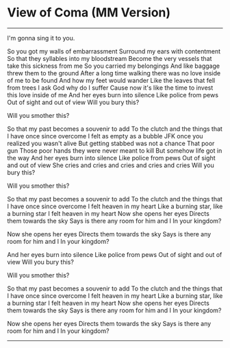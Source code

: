 # View of Coma (MM Version)

---

I'm gonna sing it to you.

So you got my walls of embarrassment Surround my ears with contentment So that they syllables into my bloodstream Become the very vessels that take this sickness from me So you carried my belongings And like baggage threw them to the ground After a long time walking there was no love inside of me to be found And how my feet would wander Like the leaves that fell from trees I ask God why do I suffer Cause now it's like the time to invest this love inside of me And her eyes burn into silence Like police from pews Out of sight and out of view Will you bury this?

Will you smother this?

So that my past becomes a souvenir to add To the clutch and the things that I have once since overcome I felt as empty as a bubble JFK once you realized you wasn't alive But getting stabbed was not a chance That poor gun Those poor hands they were never meant to kill But somehow life got in the way And her eyes burn into silence Like police from pews Out of sight and out of view She cries and cries and cries and cries and cries Will you bury this?

Will you smother this?

So that my past becomes a souvenir to add To the clutch and the things that I have once since overcome I felt heaven in my heart Like a burning star, like a burning star I felt heaven in my heart Now she opens her eyes Directs them towards the sky Says is there any room for him and I In your kingdom?

Now she opens her eyes Directs them towards the sky Says is there any room for him and I In your kingdom?

And her eyes burn into silence Like police from pews Out of sight and out of view Will you bury this?

Will you smother this?

So that my past becomes a souvenir to add To the clutch and the things that I have once since overcome I felt heaven in my heart Like a burning star, like a burning star I felt heaven in my heart Now she opens her eyes Directs them towards the sky Says is there any room for him and I In your kingdom?

Now she opens her eyes Directs them towards the sky Says is there any room for him and I In your kingdom?

---

